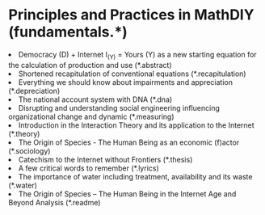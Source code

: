 # Principles and Practices in MathDIY (fundamentals.*)
<li>Democracy (D) + Internet I<sub>(Y)</sub> = Yours (Y) as a new starting equation for the calculation of production and use (*.abstract)</li>
<li>Shortened recapitulation of conventional equations (*.recapitulation)</li>
<li>Everything we should know about impairments and appreciation (*.depreciation)</li>
<li>The national account system with DNA (*.dna)</li>
<li>Disrupting and understanding social engineering influencing organizational change and dynamic (*.measuring)</li>
<li>Introduction in the Interaction Theory and its application to the Internet (*.theory)</li>
<li>The Origin of Species - The Human Being as an economic (f)actor (*.sociology)</li>
<li>Catechism to the Internet without Frontiers (*.thesis)</li>
<li>A few critical words to remember (*.lyrics)</li>
<li>The importance of water including treatment, availability and its waste (*.water)</li>
<li>The Origin of Species – The Human Being in the Internet Age and Beyond Analysis (*.readme)</li>
